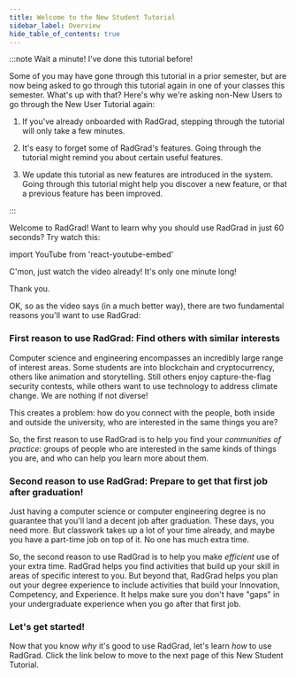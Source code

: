 ```yaml
---
title: Welcome to the New Student Tutorial
sidebar_label: Overview
hide_table_of_contents: true
---
```


:::note Wait a minute! I've done this tutorial before!

Some of you may have gone through this tutorial in a prior semester, but are now being asked to go through this tutorial again in one of your classes this semester.  What's up with that?  Here's why we're asking non-New Users to go through the New User Tutorial again:

1. If you've already onboarded with RadGrad, stepping through the tutorial will only take a few minutes.

2. It's easy to forget some of RadGrad's features. Going through the tutorial might remind you about certain useful features.

3. We update this tutorial as new features are introduced in the system. Going through this tutorial might help you discover a new feature, or that a previous feature has been improved. 

:::

Welcome to RadGrad!  Want to learn why you should use RadGrad in just 60 seconds?  Try watch this:

import YouTube from 'react-youtube-embed'

<YouTube id="71WV4nYaIoI"/>


C'mon, just watch the video already!  It's only one minute long!

Thank you.

OK, so as the video says (in a much better way), there are two fundamental reasons you'll want to use RadGrad:

### First reason to use RadGrad: Find others with similar interests

Computer science and engineering encompasses an incredibly large range of interest areas. Some students are into blockchain and cryptocurrency, others like animation and storytelling.  Still others enjoy capture-the-flag security contests, while others want to use technology to address climate change.  We are nothing if not diverse!

This creates a problem: how do you connect with the people, both inside and outside the university, who are interested in the same things you are?

So, the first reason to use RadGrad is to help you find your *communities of practice*: groups of people who are interested in the same kinds of things you are, and who can help you learn more about them.

### Second reason to use RadGrad: Prepare to get that first job after graduation!

Just having a computer science or computer engineering degree is no guarantee that you'll land a decent job after graduation.  These days, you need more.  But classwork takes up a lot of your time already, and maybe you have a part-time job on top of it.  No one has much extra time.

So, the second reason to use RadGrad is to help you make *efficient* use of your extra time.  RadGrad helps you find activities that build up your skill in areas of specific interest to you. But beyond that, RadGrad helps you plan out your degree experience to include activities that build your Innovation, Competency, and Experience. It helps make sure you don't have "gaps" in your undergraduate experience when you go after that first job.

### Let's get started!

Now that you know *why* it's good to use RadGrad, let's learn *how* to use RadGrad. Click the link below to move to the next page of this New Student Tutorial.
